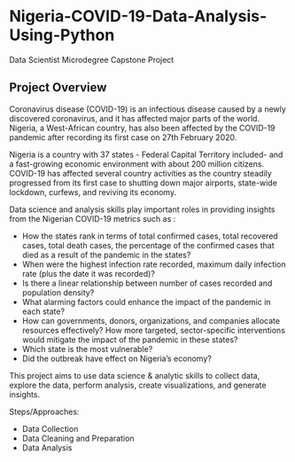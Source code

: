 # Nigeria-COVID-19-Data-Analysis-Using-Python
Data Scientist Microdegree Capstone Project
## Project Overview
Coronavirus disease (COVID-19) is an infectious disease caused by a newly discovered coronavirus, and it has affected major parts of the world. Nigeria, a West-African country, has also been affected by the COVID-19 pandemic after recording its first case on 27th February 2020.

Nigeria is a country with 37 states - Federal Capital Territory included- and a fast-growing economic environment with about 200 million citizens. COVID-19 has affected several country activities as the country steadily progressed from its first case to shutting down major airports, state-wide lockdown, curfews, and reviving its economy.

Data science and analysis skills play important roles in providing insights from the Nigerian COVID-19 metrics such as : 
*	How the states rank in terms of total confirmed cases, total recovered cases, total death cases, the percentage of the confirmed cases that died as a result of the pandemic in the states?
*	When were the highest infection rate recorded, maximum daily infection rate (plus the date it was recorded)?
*	Is there a linear relationship between number of cases recorded and population density?
*	What alarming factors could enhance the impact of the pandemic in each state?
*	How can governments, donors, organizations, and companies allocate resources effectively? How more targeted, sector-specific interventions would mitigate the impact of the pandemic in these states?
*	Which state is the most vulnerable?
*	Did the outbreak have effect on Nigeria’s economy?


This project aims to use data science & analytic skills to collect data, explore the data, perform analysis, create visualizations, and generate insights.

Steps/Approaches:
- Data Collection
- Data Cleaning and Preparation
- Data Analysis
